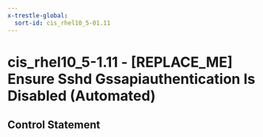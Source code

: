 ```yaml
---
x-trestle-global:
  sort-id: cis_rhel10_5-01.11
---
```


# cis_rhel10_5-1.11 - \[REPLACE_ME\] Ensure Sshd Gssapiauthentication Is Disabled (Automated)

## Control Statement
